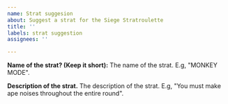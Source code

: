```yaml
---
name: Strat suggesion
about: Suggest a strat for the Siege Stratroulette
title: ''
labels: strat suggestion
assignees: ''

---
```


**Name of the strat? (Keep it short):**
The name of the strat. E.g, "MONKEY MODE".

**Description of the strat.**
The description of the strat. E.g, "You must make ape noises throughout the entire round".
